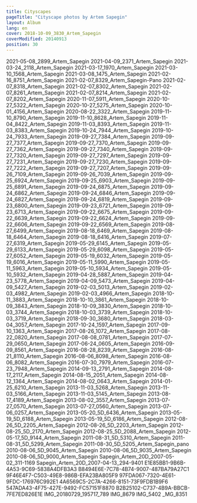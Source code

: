 ```yaml
---
title: Cityscapes
pageTitle: "Cityscape photos by Artem Sapegin"
layout: Album
lang: en
cover: 2018-10-09_3830_Artem_Sapegin
coverModified: 20140913
position: 30
---
```


2021-05-08_2899_Artem_Sapegin
2021-04-09_2371_Artem_Sapegin
2021-03-24_2118_Artem_Sapegin
2021-03-17_1970_Artem_Sapegin
2021-03-10_1568_Artem_Sapegin
2021-03-08_1475_Artem_Sapegin
2021-02-16_8751_Artem_Sapegin
2021-02-07_8329_Artem_Sapegin-Pano
2021-02-07_8318_Artem_Sapegin
2021-02-07_8302_Artem_Sapegin
2021-02-07_8261_Artem_Sapegin
2021-02-07_8214_Artem_Sapegin
2021-02-07_8202_Artem_Sapegin
2020-11-07_5911_Artem_Sapegin
2020-10-27_5322_Artem_Sapegin
2020-10-27_5275_Artem_Sapegin
2020-10-01_4156_Artem_Sapegin
2020-08-22_3322_Artem_Sapegin
2019-11-10_8790_Artem_Sapegin
2019-11-10_8628_Artem_Sapegin
2019-11-04_8422_Artem_Sapegin
2019-11-03_8393_Artem_Sapegin
2019-11-03_8383_Artem_Sapegin
2019-10-24_7944_Artem_Sapegin
2019-10-24_7933_Artem_Sapegin
2019-09-27_7384_Artem_Sapegin
2019-09-27_7377_Artem_Sapegin
2019-09-27_7370_Artem_Sapegin
2019-09-27_7362_Artem_Sapegin
2019-09-27_7340_Artem_Sapegin
2019-09-27_7320_Artem_Sapegin
2019-09-27_7297_Artem_Sapegin
2019-09-27_7231_Artem_Sapegin
2019-09-27_7230_Artem_Sapegin
2019-09-27_7222_Artem_Sapegin
2019-09-27_7207_Artem_Sapegin
2019-09-26_7109_Artem_Sapegin
2019-09-26_7039_Artem_Sapegin
2019-09-25_6924_Artem_Sapegin
2019-09-25_6903_Artem_Sapegin
2019-09-25_6891_Artem_Sapegin
2019-09-24_6875_Artem_Sapegin
2019-09-24_6862_Artem_Sapegin
2019-09-24_6846_Artem_Sapegin
2019-09-24_6827_Artem_Sapegin
2019-09-24_6819_Artem_Sapegin
2019-09-23_6800_Artem_Sapegin
2019-09-23_6721_Artem_Sapegin
2019-09-23_6713_Artem_Sapegin
2019-09-22_6675_Artem_Sapegin
2019-09-22_6639_Artem_Sapegin
2019-09-22_6624_Artem_Sapegin
2019-09-22_6606_Artem_Sapegin
2019-09-22_6569_Artem_Sapegin
2019-08-27_6499_Artem_Sapegin
2019-08-18_6469_Artem_Sapegin
2019-08-18_6464_Artem_Sapegin
2019-08-18_6416_Artem_Sapegin
2019-07-27_6319_Artem_Sapegin
2019-05-29_6145_Artem_Sapegin
2019-05-29_6133_Artem_Sapegin
2019-05-29_6098_Artem_Sapegin
2019-05-27_6052_Artem_Sapegin
2019-05-19_6032_Artem_Sapegin
2019-05-19_6016_Artem_Sapegin
2019-05-11_5990_Artem_Sapegin
2019-05-11_5963_Artem_Sapegin
2019-05-10_5934_Artem_Sapegin
2019-05-10_5932_Artem_Sapegin
2019-04-28_5887_Artem_Sapegin
2019-04-23_5778_Artem_Sapegin
2019-04-09_5473_Artem_Sapegin
2019-04-09_5427_Artem_Sapegin
2019-02-03_5013_Artem_Sapegin
2019-02-03_4982_Artem_Sapegin
2019-02-03_4966_Artem_Sapegin
2018-10-11_3883_Artem_Sapegin
2018-10-10_3861_Artem_Sapegin
2018-10-09_3843_Artem_Sapegin
2018-10-09_3830_Artem_Sapegin
2018-10-03_3744_Artem_Sapegin
2018-10-03_3739_Artem_Sapegin
2018-10-03_3719_Artem_Sapegin
2018-09-30_3680_Artem_Sapegin
2018-03-04_3057_Artem_Sapegin
2017-10-24_1597_Artem_Sapegin
2017-09-10_1363_Artem_Sapegin
2017-08-26_1072_Artem_Sapegin
2017-08-22_0820_Artem_Sapegin
2017-08-08_0781_Artem_Sapegin
2017-07-29_0650_Artem_Sapegin
2017-06-24_0605_Artem_Sapegin
2016-09-09_8561_Artem_Sapegin
2016-08-28_8239_Artem_Sapegin
2016-08-21_8110_Artem_Sapegin
2016-08-06_8098_Artem_Sapegin
2016-08-06_8082_Artem_Sapegin
2016-07-30_7979_Artem_Sapegin
2016-07-23_7948_Artem_Sapegin
2014-09-13_2791_Artem_Sapegin
2014-08-17_2117_Artem_Sapegin
2014-08-15_2051_Artem_Sapegin
2014-08-12_1364_Artem_Sapegin
2014-08-02_0643_Artem_Sapegin
2014-01-25_6210_Artem_Sapegin
2013-11-03_5268_Artem_Sapegin
2013-11-03_5166_Artem_Sapegin
2013-11-03_5145_Artem_Sapegin
2013-08-17_4189_Artem_Sapegin
2013-08-02_3557_Artem_Sapegin
2013-07-27_0570_Artem_Sapegin
2013-07-27_0560_Artem_Sapegin
2013-07-06_0257_Artem_Sapegin
2013-05-20_5D_6436_Artem_Sapegin
2013-05-19_5D_6188_Artem_Sapegin
2013-05-19_5D_6186_Artem_Sapegin
2012-08-26_5D_2205_Artem_Sapegin
2012-08-26_5D_2203_Artem_Sapegin
2012-08-25_5D_2170_Artem_Sapegin
2012-08-25_5D_2088_Artem_Sapegin
2012-05-17_5D_9144_Artem_Sapegin
2011-08-31_5D_5310_Artem_Sapegin
2011-08-31_5D_5299_Artem_Sapegin
2011-08-30_5D_5205_Artem_Sapegin_pano
2010-08-06_5D_9045_Artem_Sapegin
2010-08-06_5D_9035_Artem_Sapegin
2010-08-06_5D_9000_Artem_Sapegin
Sapegin_Artem_20D_2007-05-02_311-1169
Sapegin_Artem_20D_2007-04-13_294-9401
E1E85BB1-9B6B-4A53-9C69-5838A4DFB3A3
B8494E6E-7C78-4B74-9007-487BA79A27C1
9F46E4F7-C503-49E8-986B-EFA23BA805F9
97FDA067-7320-4E61-9FDC-176976C992E1
4A6569C5-2C7A-4266-8151-73F9FDB1B9F6
547ADA43-4F75-427E-9492-FC57151F8870
B2B25102-C737-4B9A-BBCB-7FE7ED826E1E
IMG_20180729_195717_789
IMG_8679
IMG_5402
_MG_8351
